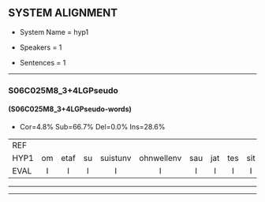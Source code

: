 
## SYSTEM ALIGNMENT

- System Name = hyp1

- Speakers = 1

- Sentences = 1

---

### S06C025M8_3+4LGPseudo

#### (S06C025M8_3+4LGPseudo-words)

- Cor=4.8%	Sub=66.7%	Del=0.0%	Ins=28.6%

|  |  |  |  |  |  |  |  |  |  |  |  |  |  |  |  |  |  |  |  |  |  |  |  |  |  |  |  |  |  |  |  |  |  |  |  |  |  |  |  |  |  |  |  |  |  |  |  |  |  |  |  |  |  |  |  |  |  |  |  |  |  |  |  |  |  |  |  |  |  |  |  |  |  |  |  |  |  |  |  |  |  |  |  |  |
|:--- |:---:|:---:|:---:|:---:|:---:|:---:|:---:|:---:|:---:|:---:|:---:|:---:|:---:|:---:|:---:|:---:|:---:|:---:|:---:|:---:|:---:|:---:|:---:|:---:|:---:|:---:|:---:|:---:|:---:|:---:|:---:|:---:|:---:|:---:|:---:|:---:|:---:|:---:|:---:|:---:|:---:|:---:|:---:|:---:|:---:|:---:|:---:|:---:|:---:|:---:|:---:|:---:|:---:|:---:|:---:|:---:|:---:|:---:|:---:|:---:|:---:|:---:|:---:|:---:|:---:|:---:|:---:|:---:|:---:|:---:|:---:|:---:|:---:|:---:|:---:|:---:|:---:|:---:|:---:|:---:|:---:|:---:|:---:|:---:|
| REF |  |  |  |  |  |  |  |  |  |  | ometuif | toejietsen | * | oonwijlen | * | jattesiet | * | nurudien | stoenydaas | *x | * | deuveltek | juitonie | gevijdel | sidowaan | * | *t | spekkeraai | wachteniek | verpierik | nappegreeuw | mantaroen | schielendaspen | crobeklunker | kabbestepen | verwarig |  |  |  |  |  |  |  |  | * | ooiebiekje | * | * | * | fandelig | * | * | jalekrewen | smoralij | * | zeekvlachine | kanaroe | toineetlijgen | * | meitsegrok | kantelogsten | ondermind |  | choporatie | zennebral | ijraspangen | * | * | blottenduuf |  |  |  |  | girdofhaalder | tobbermoeit | poentalschouden | * | havedil |  | verbrakkertje | * | gerauwejaak | hapeneren | * |
| HYP1 | om | etaf | su | suistunv | ohnwellenv | sau | jat | tes | sit | neru | nerdinv | stoneans | nes | zo | ha | duiveltratequv | jatone | geveldelv | si | duvwan | speckerrn | aspeckre | wacht | sentik | verpirik | nappe | greeuw | manta-ron | schelen | tapspen | krobek | lunker | kabbes | tippen | verwaardig | verwarig | oh | bek | oi | bia | beeke | bekje | biekje | van | de | delig | ja | jala | krujwen | smoriali | let | sik | flastingv | can | daro | toannet | lagen | metmetse | grok | kanten | oogsten | ondermind | soporati | zen | abral | ar | raspang | men | blottenduuf | gerdof | felder | tobber | moeid | bun | dal | schouwen | schaden | havedil | verbrakkirte | gerouwen | gerouwen | jack | hapun | neren |
| EVAL | I | I | I | I | I | I | I | I | I | I | S | S | S | S | S | S | S | S | S | S | S | S | S | S | S | S | S | S | S | S | S | S | S | S | S |  | I | I | I | I | I | I | I | I | S | S | S | S | S | S | S | S | S | S | S | S | S | S | S | S | S |  | I | S | S | S | S | S |  | I | I | I | I | S | S | S | S |  | I | S | S | S | S | S |
---

---
